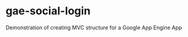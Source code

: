 gae-social-login
================

Demonstration of creating MVC structure for a Google App Engine App
